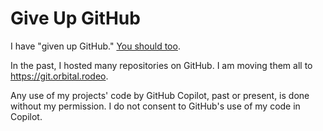# Give Up GitHub

I have "given up GitHub." 
[You should too](https://GiveUpGitHub.org).

In the past, I hosted many repositories on GitHub.
I am moving them all to <https://git.orbital.rodeo>.

Any use of my projects' code by GitHub Copilot, past or present, is done without my permission.
I do not consent to GitHub's use of my code in Copilot.

<!--
![Logo of the GiveUpGitHub campaign](https://sfconservancy.org/img/GiveUpGitHub.png)
-->
